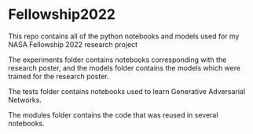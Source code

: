 # Fellowship2022
This repo contains all of the python notebooks and models used for my NASA Fellowship 2022 research project

The experiments folder contains notebooks corresponding with the research poster, and the models folder contains the models which were trained for the research poster. 

The tests folder contains notebooks used to learn Generative Adversarial Networks. 

The modules folder contains the code that was reused in several notebooks. 
